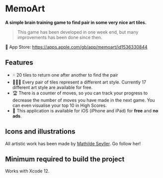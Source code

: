# MemoArt

**A simple brain training game to find pair in some very nice art tiles.**

> This game has been developed in one week end, but many improvements has been done since then.


📲 App Store: https://apps.apple.com/gb/app/memoart/id1536330844

## Features

* 🀄️ 20 tiles to return one after another to find the pair
* 👩🏻‍🎨 Every pair of tiles represent a different art style. Currently 17 different art style are available for free.
* 🏆 There is a counter of moves, so you can track your progress to decrease the number of moves you have made in the next game. You can even visualise your top 10 in High Scores.
* 💸 This application is available for iOS (iPhone and iPad) for **free** and **no ads**.

## Icons and illustrations

All artistic work has been made by [Mathilde Seyller](https://instagram.com/myobriel). Go follow her!

## Minimum required to build the project

Works with Xcode 12.
